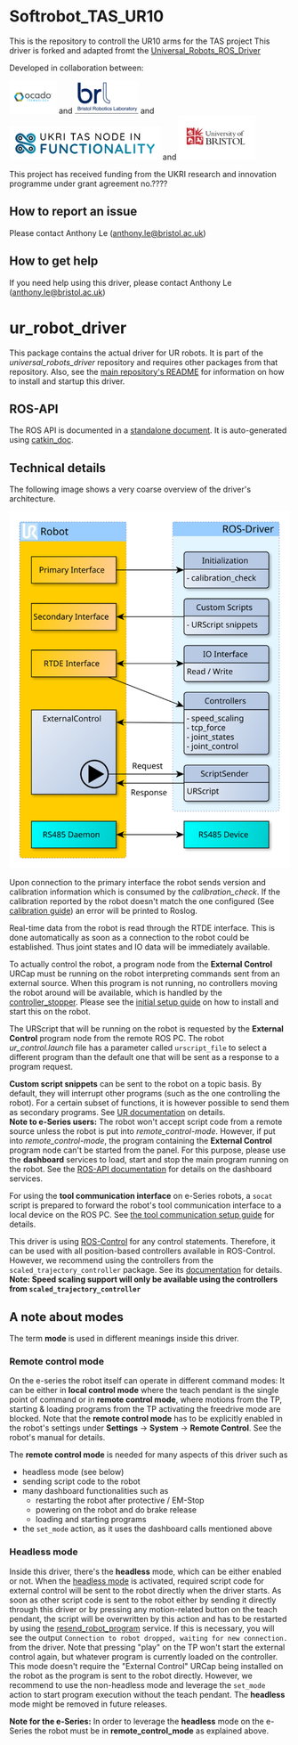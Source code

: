 # Softrobot_TAS_UR10
This is the repository to controll the UR10 arms for the TAS project
This driver is forked and adapted fromt the 
[Universal_Robots_ROS_Driver](https://github.com/UniversalRobots/Universal_Robots_ROS_Driver)

Developed in collaboration between:

[<img height="60" alt="OCADO" src="logos/OT_A3 logo.pdf">](https://careers.ocadogroup.com/careers/technology) and
[<img height="60" alt="BRL" src="logos/BRL-SNI-1920w.webp">](https://www.bristolroboticslab.com/) and
[<img height="60" alt="TAS" src="logos/TAS_FN_Logo_300_Colour.png">](https://tasfunctionality.bristol.ac.uk/) and
[<img height="80" alt="UOB" src="logos/UOB-logo-2-.png">](https://www.bristol.ac.uk/)


This project has received funding from the UKRI
research and innovation programme under grant agreement no.???? 

## How to report an issue
Please contact Anthony Le (anthony.le@bristol.ac.uk)


## How to get help
If you need help using this driver, please contact Anthony Le (anthony.le@bristol.ac.uk)


# ur_robot_driver 

This package contains the actual driver for UR robots. It is part of the *universal_robots_driver*
repository and requires other packages from that repository. Also, see the [main repository's
README](../README.md) for information on how to install and startup this driver.

## ROS-API
The ROS API is documented in a [standalone document](doc/ROS_INTERFACE.md). It is auto-generated
using [catkin_doc](https://github.com/fzi-forschungszentrum-informatik/catkin_doc).

## Technical details
The following image shows a very coarse overview of the driver's architecture.

![Architecture overview](doc/architecture_coarse.svg "Architecture overview")

Upon connection to the primary interface the robot sends version and calibration information which
is consumed by the *calibration_check*. If the calibration reported by the robot doesn't match the
one configured (See [calibration guide](../ur_calibration/README.md)) an error will be printed to Roslog.

Real-time data from the robot is read through the RTDE interface. This is done automatically as soon
as a connection to the robot could be established. Thus joint states and IO data will be immediately
available.

To actually control the robot, a program node from the **External Control** URCap must be running on
the robot interpreting commands sent from an external source. When this program is not running, no
controllers moving the robot around will be available, which is handled by the
[controller_stopper](../controller_stopper/README.md). Please see the [initial setup
guide](../README.md) on how to install and start this on the robot.

The URScript that will be running on the robot is requested by the **External Control** program node
from the remote ROS PC. The robot *ur_control.launch* file has a parameter called `urscript_file` to
select a different program than the default one that will be sent as a response to a program
request.

**Custom script snippets** can be sent to the robot on a topic basis. By default, they will
interrupt other programs (such as the one controlling the robot). For a certain subset of functions,
it is however possible to send them as secondary programs. See [UR
documentation](https://www.universal-robots.com/how-tos-and-faqs/how-to/ur-how-tos/secondary-program-17257/)
on details.
<br/>
**Note to e-Series users:**
The robot won't accept script code from a remote source unless the robot is put into
*remote_control-mode*. However, if put into *remote_control-mode*, the program containing the
**External Control** program node can't be started from the panel.
For this purpose, please use the **dashboard** services to load, start and stop the main program
running on the robot. See the [ROS-API documentation](doc/ROS_INTERFACE.md) for details on the
dashboard services.

For using the **tool communication interface** on e-Series robots, a `socat` script is prepared to
forward the robot's tool communication interface to a local device on the ROS PC. See [the tool
communication setup guide](doc/setup_tool_communication.md) for details.

This driver is using [ROS-Control](https://wiki.ros.org/ros_control) for any control statements.
Therefore, it can be used with all position-based controllers available in ROS-Control. However, we
recommend using the controllers from the `scaled_trajectory_controller` package. See its
[documentation](https://github.com/UniversalRobots/Universal_Robots_ROS_scaled_controllers/tree/main/scaled_joint_trajectory_controller) for details. **Note: Speed scaling support will only be
available using the controllers from `scaled_trajectory_controller`**

## A note about modes
The term **mode** is used in different meanings inside this driver.

### Remote control mode
On the e-series the robot itself can operate in different command modes: It can be either in **local control
mode** where the teach pendant is the single point of command or in **remote control mode**, where
motions from the TP, starting & loading programs from the TP activating the freedrive mode are
blocked. Note that the **remote control mode** has to be explicitly enabled in the robot's settings
under **Settings** -> **System** -> **Remote Control**. See the robot's manual for details.

The **remote control mode** is needed for many aspects of this driver such as
 * headless mode (see below)
 * sending script code to the robot
 * many dashboard functionalities such as
   * restarting the robot after protective / EM-Stop
   * powering on the robot and do brake release
   * loading and starting programs
 * the `set_mode` action, as it uses the dashboard calls mentioned above

### Headless mode
Inside this driver, there's the **headless** mode, which can be either enabled or not. When the
[headless mode](./doc/ROS_INTERFACE.md#headless_mode-default-false) is activated, required script
code for external control will be sent to the robot directly when the driver starts. As soon as
other script code is sent to the robot either by sending it directly through this driver or by
pressing any motion-related button on the teach pendant, the script will be overwritten by this
action and has to be restarted by using the
[resend_robot_program](./doc/ROS_INTERFACE.md#resend_robot_program-std_srvstrigger) service. If this
is necessary, you will see the output `Connection to robot dropped, waiting for new connection.`
from the driver. Note that pressing "play" on the TP won't start the external control again, but
whatever program is currently loaded on the controller. This mode doesn't require the "External
Control" URCap being installed on the robot as the program is sent to the robot directly. However,
we recommend to use the non-headless mode and leverage the `set_mode` action to start program
execution without the teach pendant. The **headless** mode might be removed in future releases.

**Note for the e-Series:** In order to leverage the **headless** mode on the e-Series the robot must
be in **remote_control_mode** as explained above.
